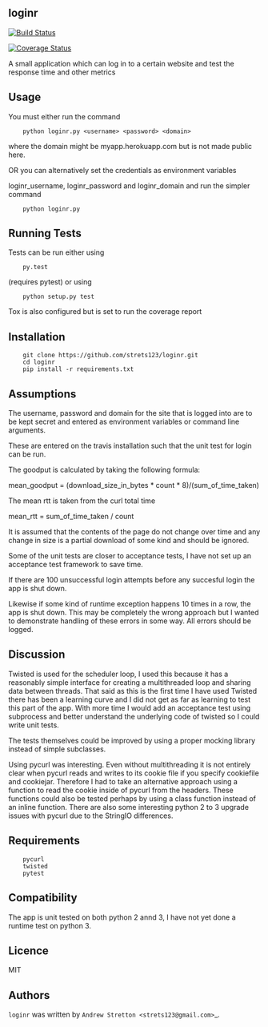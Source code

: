 loginr
-------

[![Build Status](https://travis-ci.org/strets123/loginr.svg?branch=master)](https://travis-ci.org/strets123/loginr)

[![Coverage Status](https://coveralls.io/repos/github/strets123/loginr/badge.svg?branch=HEAD)](https://coveralls.io/github/strets123/loginr?branch=HEAD)

A small application which can log in to a certain website and test the response time and other metrics

Usage
-----

You must either run the command 

        python loginr.py <username> <password> <domain>

where the domain might be myapp.herokuapp.com but is not made public here.

OR you can alternatively set the credentials as environment variables

loginr_username, loginr_password and loginr_domain and run the simpler command

        python loginr.py

Running Tests
-------------

Tests can be run either using 

        py.test 

(requires pytest) or using 

        python setup.py test

Tox is also configured but is set to run the coverage report

Installation
------------

        git clone https://github.com/strets123/loginr.git
        cd loginr
        pip install -r requirements.txt


Assumptions
-----------

The username, password and domain for the site that is logged into are to be kept secret and entered as environment variables or command line arguments.

These are entered on the travis installation such that the unit test for login can be run.

The goodput is calculated by taking the following formula:

mean_goodput = (download_size_in_bytes * count * 8)/(sum_of_time_taken)

The mean rtt is taken from the curl total time

mean_rtt = sum_of_time_taken / count

It is assumed  that the contents of  the page do not change over time and any change in size is a partial download of some kind and should be ignored.

Some of the unit tests are closer to acceptance tests, I have not set up an acceptance test framework to save time.

If there are 100 unsuccessful login attempts before any succesful login the app is shut down. 

Likewise if some kind of runtime exception happens 10 times in a row, the app is shut down. This may be completely the wrong approach but I wanted to demonstrate handling of these errors in some way. All errors should be logged.

Discussion
----------

Twisted is used for the scheduler loop, I used this because it has a reasonably simple interface for creating a multithreaded loop and sharing data between threads. That said as this is the first time I have used Twisted there has been a learning curve and I did not get as far as learning to test this part of the app. With more time I would add an acceptance test using subprocess and better understand the underlying code of twisted so I could write unit tests.

The tests themselves could be improved by using a proper mocking library instead of simple subclasses.

Using pycurl was interesting. Even without multithreading it is not entirely clear when pycurl reads and writes to its cookie file if you specify cookiefile and cookiejar. Therefore I had to take an alternative approach using a function to read the cookie inside of pycurl from the headers. These functions could also be tested perhaps by using a class function instead of an inline function. There are also some interesting python 2 to 3 upgrade issues with pycurl due to the StringIO differences.



Requirements
-------------

        pycurl
        twisted
        pytest

Compatibility
-------------

The app is unit tested on both python 2 annd 3, I have not yet done a runtime test on python 3.


Licence
-------

MIT

Authors
-------

`loginr` was written by `Andrew Stretton <strets123@gmail.com>`_.
